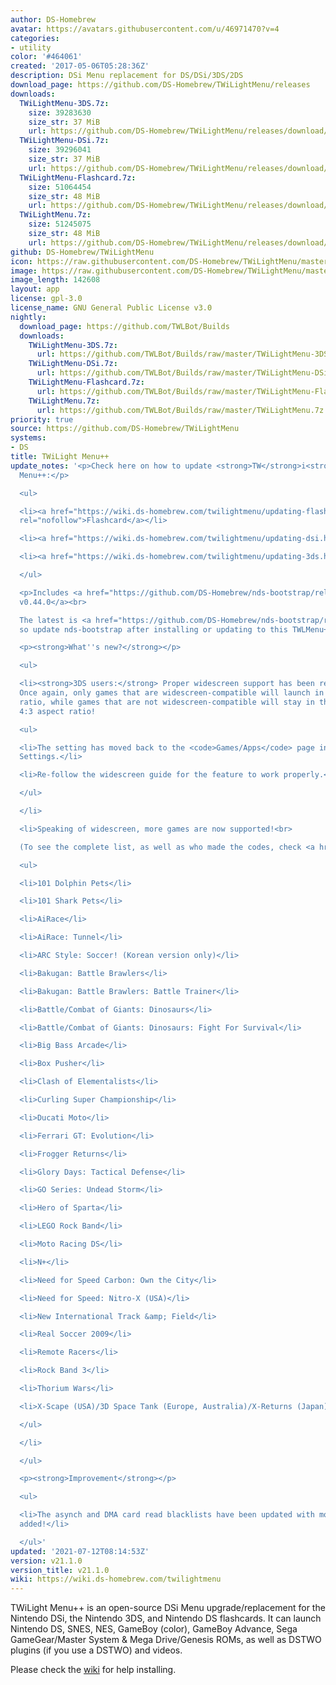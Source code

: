 ```yaml
---
author: DS-Homebrew
avatar: https://avatars.githubusercontent.com/u/46971470?v=4
categories:
- utility
color: '#464061'
created: '2017-05-06T05:28:36Z'
description: DSi Menu replacement for DS/DSi/3DS/2DS
download_page: https://github.com/DS-Homebrew/TWiLightMenu/releases
downloads:
  TWiLightMenu-3DS.7z:
    size: 39283630
    size_str: 37 MiB
    url: https://github.com/DS-Homebrew/TWiLightMenu/releases/download/v21.1.0/TWiLightMenu-3DS.7z
  TWiLightMenu-DSi.7z:
    size: 39296041
    size_str: 37 MiB
    url: https://github.com/DS-Homebrew/TWiLightMenu/releases/download/v21.1.0/TWiLightMenu-DSi.7z
  TWiLightMenu-Flashcard.7z:
    size: 51064454
    size_str: 48 MiB
    url: https://github.com/DS-Homebrew/TWiLightMenu/releases/download/v21.1.0/TWiLightMenu-Flashcard.7z
  TWiLightMenu.7z:
    size: 51245075
    size_str: 48 MiB
    url: https://github.com/DS-Homebrew/TWiLightMenu/releases/download/v21.1.0/TWiLightMenu.7z
github: DS-Homebrew/TWiLightMenu
icon: https://raw.githubusercontent.com/DS-Homebrew/TWiLightMenu/master/booter/Twilight%2B%2B-animated%20icon-fix.gif
image: https://raw.githubusercontent.com/DS-Homebrew/TWiLightMenu/master/logo.png
image_length: 142608
layout: app
license: gpl-3.0
license_name: GNU General Public License v3.0
nightly:
  download_page: https://github.com/TWLBot/Builds
  downloads:
    TWiLightMenu-3DS.7z:
      url: https://github.com/TWLBot/Builds/raw/master/TWiLightMenu-3DS.7z
    TWiLightMenu-DSi.7z:
      url: https://github.com/TWLBot/Builds/raw/master/TWiLightMenu-DSi.7z
    TWiLightMenu-Flashcard.7z:
      url: https://github.com/TWLBot/Builds/raw/master/TWiLightMenu-Flashcard.7z
    TWiLightMenu.7z:
      url: https://github.com/TWLBot/Builds/raw/master/TWiLightMenu.7z
priority: true
source: https://github.com/DS-Homebrew/TWiLightMenu
systems:
- DS
title: TWiLight Menu++
update_notes: '<p>Check here on how to update <strong>TW</strong>i<strong>L</strong>ight
  Menu++:</p>

  <ul>

  <li><a href="https://wiki.ds-homebrew.com/twilightmenu/updating-flashcard.html"
  rel="nofollow">Flashcard</a></li>

  <li><a href="https://wiki.ds-homebrew.com/twilightmenu/updating-dsi.html" rel="nofollow">DSi</a></li>

  <li><a href="https://wiki.ds-homebrew.com/twilightmenu/updating-3ds.html" rel="nofollow">3DS</a></li>

  </ul>

  <p>Includes <a href="https://github.com/DS-Homebrew/nds-bootstrap/releases/tag/v0.44.0">nds-bootstrap
  v0.44.0</a><br>

  The latest is <a href="https://github.com/DS-Homebrew/nds-bootstrap/releases/tag/v0.44.1">v0.44.1</a>,
  so update nds-bootstrap after installing or updating to this TWLMenu++ version.</p>

  <p><strong>What''s new?</strong></p>

  <ul>

  <li><strong>3DS users:</strong> Proper widescreen support has been re-implemented.
  Once again, only games that are widescreen-compatible will launch in the 16:10 aspect
  ratio, while games that are not widescreen-compatible will stay in the original
  4:3 aspect ratio!

  <ul>

  <li>The setting has moved back to the <code>Games/Apps</code> page in TWLMenu++
  Settings.</li>

  <li>Re-follow the widescreen guide for the feature to work properly.</li>

  </ul>

  </li>

  <li>Speaking of widescreen, more games are now supported!<br>

  (To see the complete list, as well as who made the codes, check <a href="https://github.com/DS-Homebrew/TWiLightMenu/blob/master/7zfile/3DS%20-%20CFW%20users/Games%20supported%20with%20widescreen.txt">here</a>.)

  <ul>

  <li>101 Dolphin Pets</li>

  <li>101 Shark Pets</li>

  <li>AiRace</li>

  <li>AiRace: Tunnel</li>

  <li>ARC Style: Soccer! (Korean version only)</li>

  <li>Bakugan: Battle Brawlers</li>

  <li>Bakugan: Battle Brawlers: Battle Trainer</li>

  <li>Battle/Combat of Giants: Dinosaurs</li>

  <li>Battle/Combat of Giants: Dinosaurs: Fight For Survival</li>

  <li>Big Bass Arcade</li>

  <li>Box Pusher</li>

  <li>Clash of Elementalists</li>

  <li>Curling Super Championship</li>

  <li>Ducati Moto</li>

  <li>Ferrari GT: Evolution</li>

  <li>Frogger Returns</li>

  <li>Glory Days: Tactical Defense</li>

  <li>GO Series: Undead Storm</li>

  <li>Hero of Sparta</li>

  <li>LEGO Rock Band</li>

  <li>Moto Racing DS</li>

  <li>N+</li>

  <li>Need for Speed Carbon: Own the City</li>

  <li>Need for Speed: Nitro-X (USA)</li>

  <li>New International Track &amp; Field</li>

  <li>Real Soccer 2009</li>

  <li>Remote Racers</li>

  <li>Rock Band 3</li>

  <li>Thorium Wars</li>

  <li>X-Scape (USA)/3D Space Tank (Europe, Australia)/X-Returns (Japan)</li>

  </ul>

  </li>

  </ul>

  <p><strong>Improvement</strong></p>

  <ul>

  <li>The asynch and DMA card read blacklists have been updated with more known games
  added!</li>

  </ul>'
updated: '2021-07-12T08:14:53Z'
version: v21.1.0
version_title: v21.1.0
wiki: https://wiki.ds-homebrew.com/twilightmenu
---
```

TWiLight Menu++ is an open-source DSi Menu upgrade/replacement for the Nintendo DSi, the Nintendo 3DS, and Nintendo DS flashcards. It can launch Nintendo DS, SNES, NES, GameBoy (color), GameBoy Advance, Sega GameGear/Master System & Mega Drive/Genesis ROMs, as well as DSTWO plugins (if you use a DSTWO) and videos.

Please check the [wiki](https://wiki.ds-homebrew.com/twilightmenu) for help installing.